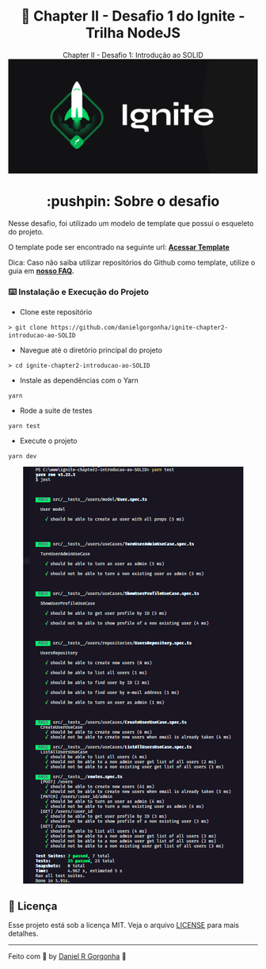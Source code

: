 <h1 align="center">🚀 Chapter II - Desafio 1 do Ignite - Trilha NodeJS</h1>
<p align="center">
  Chapter II - Desafio 1: Introdução ao SOLID
  <br>
  <img align="center" alialt="Ignite" src="./assets/ignite.png" />
</p>
<h1 align="center">:pushpin: Sobre o desafio</h1>
<p align="left">
  Nesse desafio, foi utilizado um modelo de template que possui o esqueleto do projeto.

  O template pode ser encontrado na seguinte url: **[Acessar Template](https://github.com/rocketseat-education/ignite-template-introducao-ao-SOLID)**

  Dica: Caso não saiba utilizar repositórios do Github como template, utilize o guia em **[nosso FAQ](https://www.notion.so/ddd8fcdf2339436a816a0d9e45767664).**

### :keyboard: Instalação e Execução do Projeto

- Clone este repositório

```
> git clone https://github.com/danielgorgonha/ignite-chapter2-introducao-ao-SOLID
```

- Navegue até o diretório principal do projeto

```
> cd ignite-chapter2-introducao-ao-SOLID
```

- Instale as dependências com o Yarn

```
yarn
```

- Rode a suite de testes

```
yarn test
```

- Execute o projeto

```
yarn dev
```
</p>

<p align="center">
  <img src="./assets/test.png">
</p>

## :memo: Licença

Esse projeto está sob a licença MIT. Veja o arquivo [LICENSE](https://github.com/git/git-scm.com/blob/master/MIT-LICENSE.txt) para mais detalhes.

---

Feito com 💜 by <a href="https://www.linkedin.com/in/danielgorgonha/">Daniel R Gorgonha</a> :wave:
